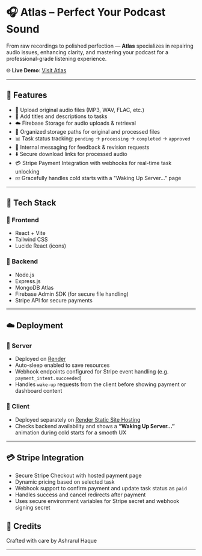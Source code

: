 # 🎧 Atlas – Perfect Your Podcast Sound

From raw recordings to polished perfection — **Atlas** specializes in repairing audio issues, enhancing clarity, and mastering your podcast for a professional-grade listening experience.

🌐 **Live Demo**: [Visit Atlas](https://atlas-client-se6e.onrender.com)

---

## 🚀 Features

- 🎵 Upload original audio files (MP3, WAV, FLAC, etc.)
- 📝 Add titles and descriptions to tasks
- ☁️ Firebase Storage for audio uploads & retrieval
- 📂 Organized storage paths for original and processed files
- 📊 Task status tracking: `pending` → `processing` → `completed` → `approved`
- 💬 Internal messaging for feedback & revision requests
- ⬇️ Secure download links for processed audio
- 💳 Stripe Payment Integration with webhooks for real-time task unlocking
- 💤 Gracefully handles cold starts with a "Waking Up Server..." page

---

## 🧰 Tech Stack

### 🔹 Frontend
- React + Vite
- Tailwind CSS
- Lucide React (icons)

### 🔸 Backend
- Node.js
- Express.js
- MongoDB Atlas
- Firebase Admin SDK (for secure file handling)
- Stripe API for secure payments

---

## ☁️ Deployment

### 🔸 Server
- Deployed on [Render](https://render.com)
- Auto-sleep enabled to save resources
- Webhook endpoints configured for Stripe event handling (e.g. `payment_intent.succeeded`)
- Handles `wake-up` requests from the client before showing payment or dashboard content

### 🔹 Client
- Deployed separately on [Render Static Site Hosting](https://render.com)
- Checks backend availability and shows a **“Waking Up Server…”** animation during cold starts for a smooth UX

---

## 💳 Stripe Integration

- Secure Stripe Checkout with hosted payment page
- Dynamic pricing based on selected task
- Webhook support to confirm payment and update task status as `paid`
- Handles success and cancel redirects after payment
- Uses secure environment variables for Stripe secret and webhook signing secret


## 🙌 Credits

Crafted with care by Ashrarul Haque

---
